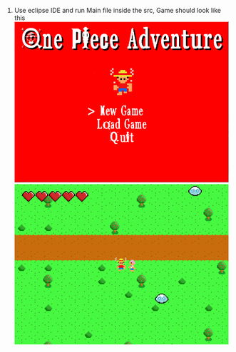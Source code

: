 1) Use eclipse IDE and run Main file inside the src,
Game should look like this
![Alt text](https://github.com/ErroniSamuel/One_Piece_2D_game/blob/master/ress/screenshot/start.png)
![Alt text](https://github.com/ErroniSamuel/One_Piece_2D_game/blob/master/ress/screenshot/ingame.png)
